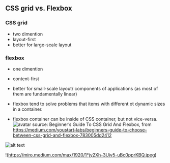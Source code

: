 ## CSS grid vs. Flexbox

### CSS grid

- two dimention
- layout-first
- better for large-scale layout

### flexbox

- one dimention
- content-first
- better for small-scale layout/ components of applications (as most of them are fundamentally linear)
- flexbox tend to solve problems that items with different ot dynamic sizes in a container.

- flexbox container can be inside of CSS container, but not vice-versa.
![avatar](https://miro.medium.com/max/1920/1*jy2Xh-3Uiv5-uBc0pprKBQ.jpeg)
source: Beginner’s Guide To CSS Grid And Flexbox, from https://medium.com/youstart-labs/beginners-guide-to-choose-between-css-grid-and-flexbox-783005dd2412


![alt text](https://miro.medium.com/max/1920/1*jy2Xh-3Uiv5-uBc0pprKBQ.jpeg)

!(https://miro.medium.com/max/1920/1*jy2Xh-3Uiv5-uBc0pprKBQ.jpeg)
